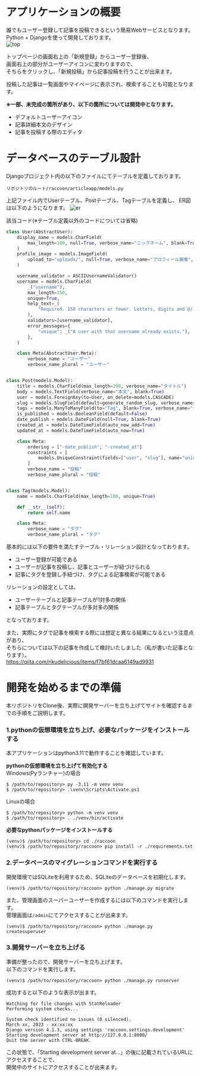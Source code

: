 # アプリケーションの概要
誰でもユーザー登録して記事を投稿できるという簡易Webサービスとなります。  
Python + Djangoを使って開発しております。  
![top](https://user-images.githubusercontent.com/101910815/225845482-765cc981-b580-4521-9e54-68c1304ea18c.png)


トップページの画面右上の「新規登録」からユーザー登録後、  
画面右上の部分がユーザーアイコンに変わりますので、  
そちらをクリックし、「新規投稿」から記事投稿を行うことが出来ます。  

投稿した記事は一覧画面やマイページに表示され、検索することも可能となります。  

**※一部、未完成の箇所があり、以下の箇所については開発中となります。**
- デフォルトユーザーアイコン
- 記事詳細本文のデザイン
- 記事を投稿する際のエディタ


# データベースのテーブル設計
Djangoプロジェクト内の以下のファイルにてテーブルを定義しております。
```
リポジトリのルート/raccoon/articleapp/models.py
```

上記ファイル内でUserテーブル、Postテーブル、Tagテーブルを定義し、
ER図は以下のようになります。
![er](https://user-images.githubusercontent.com/101910815/225845373-256dacd2-6790-4636-bdc7-e1ee420cc1d2.png)

該当コード(※テーブル定義以外のコードについては省略)
```python
class User(AbstractUser):
    display_name = models.CharField(
        max_length=100, null=True, verbose_name="ニックネーム", blank=True
    )
    profile_image = models.ImageField(
        upload_to="uploads/", null=True, verbose_name="プロフィール画像", blank=True
    )

    username_validator = ASCIIUsernameValidator()
    username = models.CharField(
        _("username"),
        max_length=150,
        unique=True,
        help_text=_(
            "Required. 150 characters or fewer. Letters, digits and @/./+/-/_ only."
        ),
        validators=[username_validator],
        error_messages={
            "unique": _("A user with that username already exists."),
        },
    )

    class Meta(AbstractUser.Meta):
        verbose_name = "ユーザー"
        verbose_name_plural = "ユーザー"


class Post(models.Model):
    title = models.CharField(max_length=200, verbose_name="タイトル")
    body = models.TextField(verbose_name="本文", blank=True)
    user = models.ForeignKey(to=User, on_delete=models.CASCADE)
    slug = models.SlugField(default=generate_random_slug, verbose_name="スラッグ")
    tags = models.ManyToManyField(to="Tag", blank=True, verbose_name="タグ")
    is_published = models.BooleanField(default=False)
    date_publish = models.DateField(null=True, blank=True)
    created_at = models.DateTimeField(auto_now_add=True)
    updated_at = models.DateTimeField(auto_now=True)

    class Meta:
        ordering = ["-date_publish", "-created_at"]
        constraints = [
            models.UniqueConstraint(fields=["user", "slug"], name="unique_user_slug"),
        ]
        verbose_name = "投稿"
        verbose_name_plural = "投稿"


class Tag(models.Model):
    name = models.CharField(max_length=100, unique=True)

    def __str__(self):
        return self.name

    class Meta:
        verbose_name = "タグ"
        verbose_name_plural = "タグ"
```

基本的には以下の要件を満たすテーブル・リレーション設計となっております。  
- ユーザー登録が可能である
- ユーザーが記事を投稿し、記事とユーザーが紐づけられる
- 記事にタグを登録し手紐づけ、タグによる記事検索が可能である


リレーションの設定としては、
- ユーザーテーブルと記事テーブルが1対多の関係
- 記事テーブルとタグテーブルが多対多の関係

となっております。

また、実際にタグで記事を検索する際には想定と異なる結果になるという注意点があり、  
そちらについては以下の記事を作成して検討いたしました（私が書いた記事となります）。  
https://qiita.com/rikudelicious/items/f7bf61dcaa6149ad9931


# 開発を始めるまでの準備
本リポジトリをClone後、実際に開発サーバーを立ち上げてサイトを確認するまでの手順をご説明します。

### 1.pythonの仮想環境を立ち上げ、必要なパッケージをインストールする
本アプリケーションはpython3.11で動作することを確認しています。

**pythonの仮想環境を立ち上げて有効化する**  
Windows(Pyランチャー)の場合
```
$ /path/to/repository> py -3.11 -m venv venv
$ /path/to/repository> .\venv\Scripts\Activate.ps1
```
Linuxの場合
```
$ /path/to/repository> python -m venv venv
$ /path/to/repository> . ./venv/bin/activate
```

**必要なpythonパッケージをインストールする**  
```
(venv)$ /path/to/repository> cd ./raccoon
(venv)$ /path/to/repository/raccoon> pip install -r ./requirements.txt
```

### 2.データベースのマイグレーションコマンドを実行する
開発環境ではSQLiteを利用するため、SQLiteのデータベースを初期化します。
```
(venv)$ /path/to/repository/raccoon> python ./manage.py migrate
```

また、管理画面のスーパーユーザーを作成するには以下のコマンドを実行します。  
管理画面は`/admin`にてアクセスすることが出来ます。
```
(venv)$ /path/to/repository/raccoon> python ./manage.py createsuperuser
```

### 3.開発サーバーを立ち上げる
準備が整ったので、開発サーバーを立ち上げます。  
以下のコマンドを実行します。
```
(venv)$ /path/to/repository/raccoon> python ./manage.py runserver
```

成功すると以下のような表示が出ます。
```
Watching for file changes with StatReloader
Performing system checks...

System check identified no issues (0 silenced).
March xx, 2023 - xx:xx:xx
Django version 4.1.3, using settings 'raccoon.settings.development'
Starting development server at http://127.0.0.1:8000/
Quit the server with CTRL-BREAK.
```

この状態で、「Starting development server at...」の後に記載されているURLにアクセスすることで、  
開発中のサイトにアクセスすることが出来ます。
